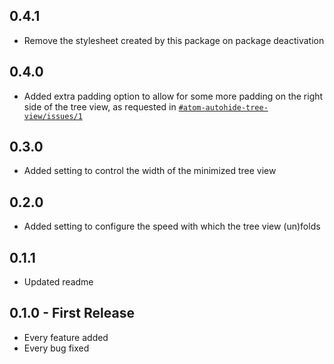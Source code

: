## 0.4.1
* Remove the stylesheet created by this package on package deactivation

## 0.4.0
* Added extra padding option to allow for some more padding on the right side of the tree view, as requested in [`#atom-autohide-tree-view/issues/1`](https://github.com/olmokramer/atom-autohide-tree-view/issues/1)

## 0.3.0
* Added setting to control the width of the minimized tree view

## 0.2.0
* Added setting to configure the speed with which the tree view (un)folds

## 0.1.1
* Updated readme

## 0.1.0 - First Release
* Every feature added
* Every bug fixed
